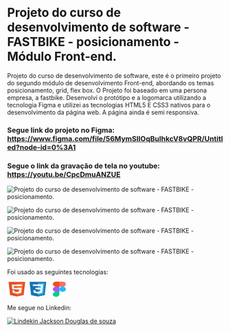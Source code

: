 # Projeto do curso de desenvolvimento de software - FASTBIKE - posicionamento - Módulo Front-end.

Projeto do curso de desenvolvimento de software, este é o primeiro projeto do segundo módulo de desenvolvimento Front-end, abordando os temas posicionamento, grid, flex box.
O Projeto foi baseado em uma persona empresa, a fastbike. Desenvolvi o protótipo e a logomarca utilizando a tecnologia  Figma e utilizei as tecnologias HTML5 E CSS3 nativos para o desenvolvimento da página web. A página ainda é semi responsiva.

### Segue link do projeto no Figma: https://www.figma.com/file/56MymSIIOqBulhkcV8vQPR/Untitled?node-id=0%3A1

### Segue o link da gravação de tela no youtube: https://youtu.be/CpcDmuANZUE

  <img src="https://blogger.googleusercontent.com/img/b/R29vZ2xl/AVvXsEg00okUF66NPZbwV-OAQ19qWvXtW1_BpOW98CpiGBj1Wj6j0Mj9WKuFI3AArW5yNBypvZxNUwrGdyAfyVCZ06zBHLNI2hBG5R9Uy-EcxjUeSAORv5c4HEUPoq0fPRTOX3NoxC000B8dF9mfF-d_x3jiNzTmLf_kDWz7vSPPrfRutGPtL3PLjx47-mMk/w640-h640/logoMarca-fastbike.jpg"
  alt="Projeto do curso de desenvolvimento de software - FASTBIKE - posicionamento.">

<img src="https://blogger.googleusercontent.com/img/b/R29vZ2xl/AVvXsEhfvcu4RbHgi8iA1qllD1bZ7rrVn8wzWQi80Ii2Fp5o2yX0PKiVeNlJEUqu70PKtEQn22csqx80Jev32F1WfCTK_gK3EXX-3kVgscN9CkyAU6j1mmJr26js3kaAwlupsGXDCqcFlBcHy_YgiiYnuhmwqej0Vk2jwkIqs8ZYt4kejqC44o1vzmWfNLPx/w640-h346/UI-UX-TRABALHODOCURSO-FASTBIKE-01.gif"
  alt="Projeto do curso de desenvolvimento de software - FASTBIKE - posicionamento.">

<img src="https://blogger.googleusercontent.com/img/b/R29vZ2xl/AVvXsEjrcNclvwSZoMSUAZG8exVAiGKzTFS9VAoH2tyl19uoQyQ8gmqp3Wpth6Z5vONIzUZbaewY33Gr6vk0pbHQ0CQFoJSHjLZh13r3Qvvwa3APinuxHXM8fqW4xdRZydVb2scbPlTIhy7WtvQnWp7CG5mO6PlkxH9sEhms5Mytxpr5lC6iSRnj_04REK5l/w640-h346/UI-UX-TRABALHODOCURSO-FASTBIKE-02.gif"
  alt="Projeto do curso de desenvolvimento de software - FASTBIKE - posicionamento.">

  <img src="https://blogger.googleusercontent.com/img/b/R29vZ2xl/AVvXsEjCc0rkjAfE2fersJr3WrYJzvcR6K5jlG6RKE3DHunRaJu-YYTDJNKM2TgYBuz2mN7ggvQ-VR5PNqHiTPjV5O-ykxqPqHP0rh7TvjBzk66zBzUdn7wmbKCqoThBHjd2PdYfCC6zpNU7uaYgdLdIOz2CYXiZ_RAYJw98VAlTs7wY3wal18oqPU6kZrzk/w640-h346/UI-UX-TRABALHODOCURSO-FASTBIKE-03.gif"
  alt="Projeto do curso de desenvolvimento de software - FASTBIKE - posicionamento.">

Foi usado as seguintes tecnologias: 

<p dir="auto">
<img src="https://raw.githubusercontent.com/devicons/devicon/master/icons/html5/html5-original.svg" alt="Jackson Douglas de Souza -HTML" height="35" width="45" >
<img src="https://raw.githubusercontent.com/devicons/devicon/master/icons/css3/css3-original.svg" alt="Jackson Douglas de Souza -CSS" height="35" width="45" >
<img src="https://github.com/devicons/devicon/blob/master/icons/figma/figma-original.svg" alt="Jackson Douglas de Souza -Figma" height="35" width="45">
</p>

<p>
Me segue no Linkedin: 
<div align-items="left">
<a href="https://www.linkedin.com/in/jacksondouglasdesouza" target="_blank">
<img src="https://img.shields.io/badge/LinkedIn-0077B5?style=for-the-badge&logo=linkedin&logoColor=white" alt=" Lindekin Jackson Douglas de souza" >
</p>
